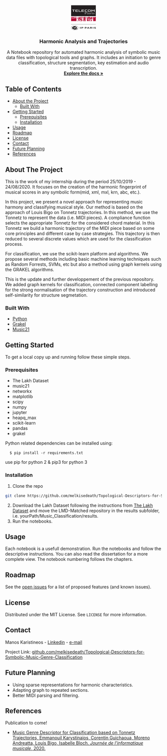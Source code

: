 <!-- PROJECT LOGO -->
<br />
<p align="center">
  <a href="https://github.com/github_username/repo">
    <img src="images/logo.png" alt="Logo" width="80" height="80">
  </a>

  <h3 align="center">Harmonic Analysis and Trajectories</h3>

  <p align="center">
    A Notebook repository for automated harmonic analysis of symbolic music data files with topological tools and graphs. It includes an initiation to genre classification, structure segmentation, key estimation and audio transcription.
    <br />
    <a href="https://github.com/melkisedeath/Topological-Descriptors-for-Symbolic-Music-Genre-Classification"><strong>Explore the docs »</strong></a>
    <br />
    <!-- <br />
    <a href="https://github.com/github_username/repo">View Demo</a>
    ·
    <a href="https://github.com/github_username/repo/issues">Report Bug</a>
    ·
    <a href="https://github.com/github_username/repo/issues">Request Feature</a> -->
  </p>
</p>

<!-- TABLE OF CONTENTS -->
## Table of Contents

* [About the Project](#about-the-project)
  * [Built With](#built-with)
* [Getting Started](#getting-started)
  * [Prerequisites](#prerequisites)
  * [Installation](#installation)
* [Usage](#usage)
* [Roadmap](#roadmap)
* [License](#license)
* [Contact](#contact)
* [Future Planning](#future-planning)
* [References](#references)



<!-- ABOUT THE PROJECT -->
## About The Project


This is the work of my internship during the period 25/10/2019 - 24/08/2020. It focuses on the creation of the harmonic fingerprint of musical scores in any symbolic form(mid, xml, mxl, krn, abc, etc.). 

In this project, we present a novel approach for representing music harmony and classifying musical style. Our method is based on the approach of Louis Bigo on Tonnetz trajectories. In this method, we use the Tonnetz to represent the data (i.e. MIDI pieces). A compliance function selects the appropriate Tonnetz for the considered chord material. In this Tonnetz we build a harmonic trajectory of the MIDI piece based on some core principles and different case by case strategies. This trajectory is then reduced to several discrete values which are used for the classification process.

For classification, we use the scikit-learn platform and algorithms. We propose several methods including basic machine learning techniques such as Random Forrests, SVMs, etc but also a method using graph kernels using the GRAKEL algorithms.

This is the update and further developpement of the previous repository. We added graph kernels for classification, connected component labelling for the strong normalisation of the trajectory construction and introduced self-similarity for structure segmetation.

### Built With

* [Python](https://www.python.org/)
* [Grakel](https://github.com/ysig/GraKeL)
* [Music21](http://web.mit.edu/music21/)


<!-- GETTING STARTED -->
## Getting Started

To get a local copy up and running follow these simple steps.

### Prerequisites

* The Lakh Dataset
* music21
* networkx
* matplotlib
* scipy
* numpy
* jupyter
* heapq_max
* scikit-learn
* pandas
* grakel

Python related dependencies can be installed using:
```
  $ pip install -r requirements.txt
```
use pip for python 2 & pip3 for python 3

### Installation
 
1. Clone the repo
```sh
git clone https://github.com/melkisedeath/Topological-Descriptors-for-Symbolic-Music-Genre-Classification.git
```
2. Download the Lakh Dataset following the instructions from [The Lakh Dataset](https://colinraffel.com/projects/lmd/) and move the LMD-Matched repository in the results subfolder, i.e. yourPath/Music_Classification/results.
3. Run the notebooks.

<!-- USAGE EXAMPLES -->
## Usage

Each notebook is a usefull demonstration. Run the notebooks and follow the descriptive instructions. You can also read the dissertation for a more complete view. The notebook numbering follows the chapters.

<!-- ROADMAP -->
## Roadmap

See the [open issues](https://github.com/melkisedeath/Topological-Descriptors-for-Symbolic-Music-Genre-Classification/issues) for a list of proposed features (and known issues).

<!-- LICENSE -->
## License

Distributed under the MIT License. See `LICENSE` for more information.



<!-- CONTACT -->
## Contact

Manos Karistineos - [Linkedin](https://www.linkedin.com/in/manos-karistineos/) - [e-mail](mailto:manoskaristineos@gmail.com)

Project Link: [github.com/melkisedeath/Topological-Descriptors-for-Symbolic-Music-Genre-Classification](https://github.com/melkisedeath/Topological-Descriptors-for-Symbolic-Music-Genre-Classification)

<!-- FUTURE PLANNING -->
## Future Planning

* Using sparse representations for harmonic characteristics. 
* Adapting graph to repeated sections. 
* Better MIDI parsing and filtering. 

<!-- ACKNOWLEDGEMENTS -->
## References
Publication to come!

* [Music Genre Descriptor for Classification based on Tonnetz Trajectories, Emmanouil Karystinaios, Corentin Guichaoua, Moreno Andreatta, Louis Bigo, Isabelle Bloch. *Journée de l'informatique musicale*, 2020.]()

